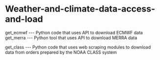 # Weather-and-climate-data-access-and-load

get_ecmwf --- Python code that uses API to download ECMWF data
get_merra --- Python tool that uses API to download MERRA data

get_class --- Python code that uses web scraping modules to download data from orders prepared by the NOAA CLASS system 
